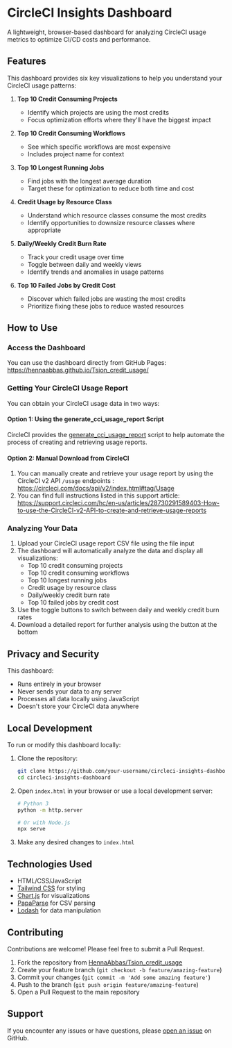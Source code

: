 # CircleCI Insights Dashboard

A lightweight, browser-based dashboard for analyzing CircleCI usage metrics to optimize CI/CD costs and performance.

## Features

This dashboard provides six key visualizations to help you understand your CircleCI usage patterns:

1. **Top 10 Credit Consuming Projects**
   - Identify which projects are using the most credits
   - Focus optimization efforts where they'll have the biggest impact

2. **Top 10 Credit Consuming Workflows**
   - See which specific workflows are most expensive
   - Includes project name for context

3. **Top 10 Longest Running Jobs**
   - Find jobs with the longest average duration
   - Target these for optimization to reduce both time and cost

4. **Credit Usage by Resource Class**
   - Understand which resource classes consume the most credits
   - Identify opportunities to downsize resource classes where appropriate

5. **Daily/Weekly Credit Burn Rate**
   - Track your credit usage over time
   - Toggle between daily and weekly views
   - Identify trends and anomalies in usage patterns

6. **Top 10 Failed Jobs by Credit Cost**
   - Discover which failed jobs are wasting the most credits
   - Prioritize fixing these jobs to reduce wasted resources

## How to Use

### Access the Dashboard

You can use the dashboard directly from GitHub Pages:
https://hennaabbas.github.io/Tsion_credit_usage/

### Getting Your CircleCI Usage Report

You can obtain your CircleCI usage data in two ways:

#### Option 1: Using the generate_cci_usage_report Script

CircleCI provides the [generate_cci_usage_report](https://github.com/CircleCI-Public/generate_cci_usage_report) script to help automate the process of creating and retrieving usage reports.

#### Option 2: Manual Download from CircleCI

1. You can manually create and retrieve your usage report by using the CircleCI v2 API `/usage` endpoints : https://circleci.com/docs/api/v2/index.html#tag/Usage
2. You can find full instructions listed in this support article: https://support.circleci.com/hc/en-us/articles/28730291589403-How-to-use-the-CircleCI-v2-API-to-create-and-retrieve-usage-reports

### Analyzing Your Data

1. Upload your CircleCI usage report CSV file using the file input
2. The dashboard will automatically analyze the data and display all visualizations:
   - Top 10 credit consuming projects
   - Top 10 credit consuming workflows
   - Top 10 longest running jobs
   - Credit usage by resource class
   - Daily/weekly credit burn rate
   - Top 10 failed jobs by credit cost
3. Use the toggle buttons to switch between daily and weekly credit burn rates
4. Download a detailed report for further analysis using the button at the bottom

## Privacy and Security

This dashboard:
- Runs entirely in your browser
- Never sends your data to any server
- Processes all data locally using JavaScript
- Doesn't store your CircleCI data anywhere

## Local Development

To run or modify this dashboard locally:

1. Clone the repository:
   ```bash
   git clone https://github.com/your-username/circleci-insights-dashboard.git
   cd circleci-insights-dashboard
   ```

2. Open `index.html` in your browser or use a local development server:
   ```bash
   # Python 3
   python -m http.server
   
   # Or with Node.js
   npx serve
   ```

3. Make any desired changes to `index.html`

## Technologies Used

- HTML/CSS/JavaScript
- [Tailwind CSS](https://tailwindcss.com/) for styling
- [Chart.js](https://www.chartjs.org/) for visualizations
- [PapaParse](https://www.papaparse.com/) for CSV parsing
- [Lodash](https://lodash.com/) for data manipulation


## Contributing

Contributions are welcome! Please feel free to submit a Pull Request.

1. Fork the repository from [HennaAbbas/Tsion_credit_usage](https://github.com/HennaAbbas/Tsion_credit_usage)
2. Create your feature branch (`git checkout -b feature/amazing-feature`)
3. Commit your changes (`git commit -m 'Add some amazing feature'`)
4. Push to the branch (`git push origin feature/amazing-feature`)
5. Open a Pull Request to the main repository

## Support

If you encounter any issues or have questions, please [open an issue](https://github.com/HennaAbbas/Tsion_credit_usage/issues/new) on GitHub.
